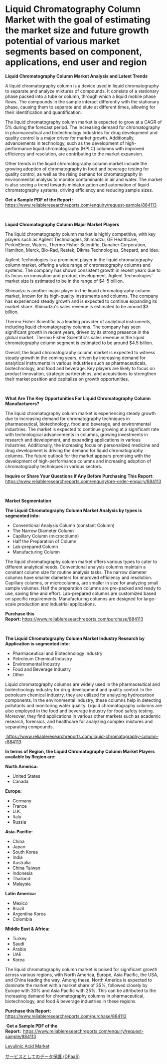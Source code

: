 <p><h1>Liquid Chromatography Column Market with the goal of estimating the market size and future growth potential of various market segments based on component, applications, end user and region</h1></p><p><strong>Liquid Chromatography Column Market Analysis and Latest Trends</strong></p>
<p><p>A liquid chromatography column is a device used in liquid chromatography to separate and analyze mixtures of compounds. It consists of a stationary phase packed into a tube or column, through which a liquid mobile phase flows. The compounds in the sample interact differently with the stationary phase, causing them to separate and elute at different times, allowing for their identification and quantification.</p><p>The liquid chromatography column market is expected to grow at a CAGR of 5% during the forecast period. The increasing demand for chromatography in pharmaceutical and biotechnology industries for drug development and quality control is a major driver for market growth. Additionally, advancements in technology, such as the development of high-performance liquid chromatography (HPLC) columns with improved efficiency and resolution, are contributing to the market expansion.</p><p>Other trends in the liquid chromatography column market include the growing adoption of chromatography in food and beverage testing for quality control, as well as the rising demand for chromatography in environmental analysis to monitor contaminants in air and water. The market is also seeing a trend towards miniaturization and automation of liquid chromatography systems, driving efficiency and reducing sample sizes.</p></p>
<p><strong>Get a Sample PDF of the Report:&nbsp;</strong> <a href="https://www.reliableresearchreports.com/enquiry/request-sample/884113">https://www.reliableresearchreports.com/enquiry/request-sample/884113</a></p>
<p>&nbsp;</p>
<p><strong>Liquid Chromatography Column Major Market Players</strong></p>
<p><p>The liquid chromatography column market is highly competitive, with key players such as Agilent Technologies, Shimadzu, GE Healthcare, PerkinElmer, Waters, Thermo Fisher Scientific, Danaher Corporation, Hamilton, Merck, Bio-Rad, Restek, Dikma Technologies, Shepard, and Idex.</p><p>Agilent Technologies is a prominent player in the liquid chromatography column market, offering a wide range of chromatography columns and systems. The company has shown consistent growth in recent years due to its focus on innovation and product development. Agilent Technologies' market size is estimated to be in the range of $4-5 billion.</p><p>Shimadzu is another major player in the liquid chromatography column market, known for its high-quality instruments and columns. The company has experienced steady growth and is expected to continue expanding its market share. Shimadzu's sales revenue is estimated to be around $3 billion.</p><p>Thermo Fisher Scientific is a leading provider of analytical instruments, including liquid chromatography columns. The company has seen significant growth in recent years, driven by its strong presence in the global market. Thermo Fisher Scientific's sales revenue in the liquid chromatography column segment is estimated to be around $4.5 billion.</p><p>Overall, the liquid chromatography column market is expected to witness steady growth in the coming years, driven by increasing demand for analytical instruments in various industries such as pharmaceuticals, biotechnology, and food and beverage. Key players are likely to focus on product innovation, strategic partnerships, and acquisitions to strengthen their market position and capitalize on growth opportunities.</p></p>
<p>&nbsp;</p>
<p><strong>What Are The Key Opportunities For Liquid Chromatography Column Manufacturers?</strong></p>
<p><p>The liquid chromatography column market is experiencing steady growth due to increasing demand for chromatography techniques in pharmaceutical, biotechnology, food and beverage, and environmental industries. The market is expected to continue growing at a significant rate with technological advancements in columns, growing investments in research and development, and expanding applications in various industries. Additionally, the increasing focus on personalized medicine and drug development is driving the demand for liquid chromatography columns. The future outlook for the market appears promising with the development of high-performance columns and increasing adoption of chromatography techniques in various sectors.</p></p>
<p><strong>Inquire or Share Your Questions If Any Before Purchasing This Report:</strong> <a href="https://www.reliableresearchreports.com/enquiry/pre-order-enquiry/884113">https://www.reliableresearchreports.com/enquiry/pre-order-enquiry/884113</a></p>
<p>&nbsp;</p>
<p><strong>Market Segmentation</strong></p>
<p><strong>The Liquid Chromatography Column Market Analysis by types is segmented into:</strong></p>
<p><ul><li>Conventional Analysis Column (constant Column)</li><li>The Narrow Diameter Column</li><li>Capillary Column (microcolumn)</li><li>Half the Preparation of Column</li><li>Lab-prepared Column</li><li>Manufacturing Column</li></ul></p>
<p><p>The liquid chromatography column market offers various types to cater to different analytical needs. Conventional analysis columns maintain a constant column size for routine analysis tasks. The narrow diameter columns have smaller diameters for improved efficiency and resolution. Capillary columns, or microcolumns, are smaller in size for analyzing small sample volumes. Half the preparation columns are pre-packed and ready to use, saving time and effort. Lab-prepared columns are customized based on specific requirements. Manufacturing columns are designed for large-scale production and industrial applications.</p></p>
<p><strong>Purchase this Report:&nbsp;</strong><a href="https://www.reliableresearchreports.com/purchase/884113">https://www.reliableresearchreports.com/purchase/884113</a></p>
<p>&nbsp;</p>
<p><strong>The Liquid Chromatography Column Market Industry Research by Application is segmented into:</strong></p>
<p><ul><li>Pharmaceutical and Biotechnology Industry</li><li>Petroleum Chemical Industry</li><li>Environmental Industry</li><li>Food and Beverage Industry</li><li>Other</li></ul></p>
<p><p>Liquid chromatography columns are widely used in the pharmaceutical and biotechnology industry for drug development and quality control. In the petroleum chemical industry, they are utilized for analyzing hydrocarbon components. In the environmental industry, these columns help in detecting pollutants and monitoring water quality. Liquid chromatography columns are also employed in the food and beverage industry for food safety testing. Moreover, they find applications in various other markets such as academic research, forensics, and healthcare for analyzing complex mixtures and separating compounds.</p></p>
<p><a href="https://www.reliableresearchreports.com/liquid-chromatography-column-r884113">&nbsp;https://www.reliableresearchreports.com/liquid-chromatography-column-r884113</a></p>
<p><strong>In terms of Region, the Liquid Chromatography Column Market Players available by Region are:</strong></p>
<p>
    <p> <strong> North America: </strong>
        <ul>
            <li>United States</li>
            <li>Canada</li>
        </ul>
        </p> 
    <p> <strong> Europe: </strong>
        <ul>
            <li>Germany</li>
            <li>France</li>
            <li>U.K.</li>
            <li>Italy</li>
            <li>Russia</li>
        </ul>
        </p> 
    <p> <strong> Asia-Pacific: </strong>
        <ul>
            <li>China</li>
            <li>Japan</li>
            <li>South Korea</li>
            <li>India</li>
            <li>Australia</li>
            <li>China Taiwan</li>
            <li>Indonesia</li>
            <li>Thailand</li>
            <li>Malaysia</li>
        </ul>
        </p> 
    <p> <strong> Latin America: </strong>
        <ul>
            <li>Mexico</li>
            <li>Brazil</li>
            <li>Argentina Korea</li>
            <li>Colombia</li>
        </ul>
        </p> 
    <p> <strong> Middle East & Africa: </strong>
        <ul>
            <li>Turkey</li>
            <li>Saudi</li>
            <li>Arabia</li>
            <li>UAE</li>
            <li>Korea</li>
        </ul>
    </p>
    </p>
<p><p>The liquid chromatography column market is poised for significant growth across various regions, with North America, Europe, Asia Pacific, the USA, and China leading the way. Among these, North America is expected to dominate the market with a market share of 35%, followed closely by Europe with 30% and Asia Pacific with 25%. This can be attributed to the increasing demand for chromatography columns in pharmaceutical, biotechnology, and food & beverage industries in these regions.</p></p>
<p><strong>Purchase this Report: </strong><a href="https://www.reliableresearchreports.com/purchase/884113">https://www.reliableresearchreports.com/purchase/884113</a></p>
<p>&nbsp;<strong>Get a Sample PDF of the Report:&nbsp;&nbsp;</strong><a href="https://www.reliableresearchreports.com/enquiry/request-sample/884113">https://www.reliableresearchreports.com/enquiry/request-sample/884113</a></p>
<p><strong></strong></p>
<p><p><a href="https://cautious-neon-760.notion.site/Levulinic-Acid-Market-Furnish-Information-about-Market-Size-Market-Share-Market-Dynamics-and-Proj-6ebe252821ec4eaf8170ff4543a851e3">Levulinic Acid Market</a></p><p><a href="https://github.com/oqoeusbvpadwjs08/Market-Research-Report-List-1/blob/main/388559522376.md">サービスとしてのデータ保護 (DPaaS)</a></p></p>